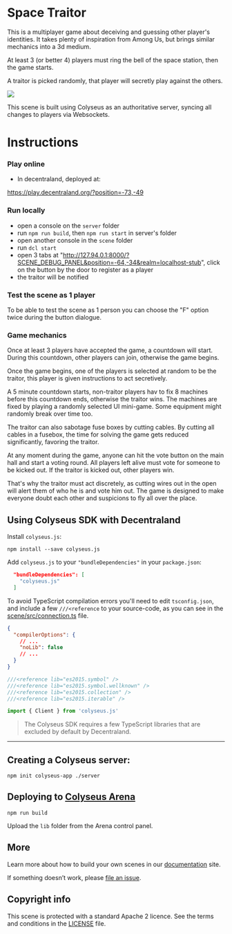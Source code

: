 # Space Traitor

This is a multiplayer game about deceiving and guessing other player's identities. It takes plenty of inspiration from Among Us, but brings similar mechanics into a 3d medium.

At least 3 (or better 4) players must ring the bell of the space station, then the game starts.

A traitor is picked randomly, that player will secretly play against the others.

![](https://raw.githubusercontent.com/nearnshaw/Space-Traitor/master/screenshot.jpeg)

This scene is built using Colyseus as an authoritative server, syncing all changes to players via Websockets.

# Instructions

### Play online

- In decentraland, deployed at:

https://play.decentraland.org/?position=-73,-49

### Run locally

- open a console on the `server` folder
- run `npm run build`, then `npm run start` in server's folder
- open another console in the `scene` folder
- run `dcl start`
- open 3 tabs at "http://127.94.0.1:8000/?SCENE_DEBUG_PANEL&position=-64,-34&realm=localhost-stub", click on the button by the door to register as a player
- the traitor will be notified

### Test the scene as 1 player

To be able to test the scene as 1 person you can choose the "F" option twice during the button dialogue.

### Game mechanics

Once at least 3 players have accepted the game, a countdown will start. During this countdown, other players can join, otherwise the game begins.

Once the game begins, one of the players is selected at random to be the traitor, this player is given instructions to act secretively.

A 5 minute countdown starts, non-traitor players hav to fix 8 machines before this countdown ends, otherwise the traitor wins. The machines are fixed by playing a randomly selected UI mini-game. Some equipment might randomly break over time too.

The traitor can also sabotage fuse boxes by cutting cables. By cutting all cables in a fusebox, the time for solving the game gets reduced significantly, favoring the traitor.

At any moment during the game, anyone can hit the vote button on the main hall and start a voting round. All players left alive must vote for someone to be kicked out. If the traitor is kicked out, other players win.

That's why the traitor must act discretely, as cutting wires out in the open will alert them of who he is and vote him out. The game is designed to make everyone doubt each other and suspicions to fly all over the place.

## Using Colyseus SDK with Decentraland

Install `colyseus.js`:

```
npm install --save colyseus.js
```

Add `colyseus.js` to your `"bundleDependencies"` in your `package.json`:

```json
  "bundleDependencies": [
    "colyseus.js"
  ]
```

To avoid TypeScript compilation errors you'll need to edit `tsconfig.json`, and include a few `///<reference` to your source-code, as you can see in the [scene/src/connection.ts](scene/src/connection.ts) file.

```json
{
  "compilerOptions": {
    // ...
    "noLib": false
    // ...
  }
}
```

```typescript
///<reference lib="es2015.symbol" />
///<reference lib="es2015.symbol.wellknown" />
///<reference lib="es2015.collection" />
///<reference lib="es2015.iterable" />

import { Client } from 'colyseus.js'
```

> The Colyseus SDK requires a few TypeScript libraries that are excluded by default by Decentraland.

---

## Creating a Colyseus server:

```
npm init colyseus-app ./server
```

## Deploying to [Colyseus Arena](https://www.colyseus.io/arena)

```
npm run build
```

Upload the `lib` folder from the Arena control panel.

## More

Learn more about how to build your own scenes in our [documentation](https://docs.decentraland.org/) site.

If something doesn’t work, please [file an issue](https://github.com/decentraland-scenes/Awesome-Repository/issues/new).

## Copyright info

This scene is protected with a standard Apache 2 licence. See the terms and conditions in the [LICENSE](/LICENSE) file.
